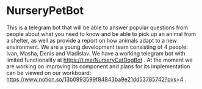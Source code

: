 # NurseryPetBot
This is a telegram bot that will be able to answer popular questions from people about what you need to know and be able to pick up an animal from a shelter, as well as provide a report on how animals adapt to a new environment.
We are a young development team consisting of 4 people: Ivan, Masha, Denis and Vladislav. We have a working telegram bot with limited functionality at https://t.me/NurseryCatDogBot .
At the moment we are working on improving its component and plans for its implementation can be viewed on our workboard: https://www.notion.so/13b0993599f84843ba9e21dd53785742?pvs=4 .
